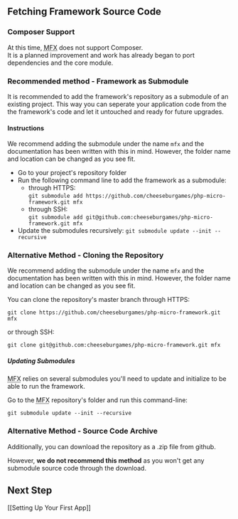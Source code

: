 ## Fetching Framework Source Code

### Composer Support

At this time, <abbr title="php-micro-framework in short">MFX</abbr> does not support Composer.\
It is a planned improvement and work has already began to port dependencies and the core module.

### Recommended method - Framework as Submodule

It is recommended to add the framework's repository as a submodule of an existing project. This way you can seperate your application code from the the framework's code and let it untouched and ready for future upgrades.

#### Instructions

We recommend adding the submodule under the name `mfx` and the documentation has been written with this in mind. However, the folder name and location can be changed as you see fit.

* Go to your project's repository folder
* Run the following command line to add the framework as a submodule:
  * through HTTPS:\
  	`git submodule add https://github.com/cheeseburgames/php-micro-framework.git mfx`
  * through SSH:\
  	`git submodule add git@github.com:cheeseburgames/php-micro-framework.git mfx`
* Update the submodules recursively: `git submodule update --init --recursive`

### Alternative Method - Cloning the Repository

We recommend adding the submodule under the name `mfx` and the documentation has been written with this in mind. However, the folder name and location can be changed as you see fit.

You can clone the repository's master branch through HTTPS:

```
git clone https://github.com/cheeseburgames/php-micro-framework.git mfx
```

or through SSH:

```
git clone git@github.com:cheeseburgames/php-micro-framework.git mfx
```

##### Updating Submodules

<abbr title="php-micro-framework in short">MFX</abbr> relies on several submodules you'll need to update and initialize to be able to run the framework.

Go to the <abbr title="php-micro-framework in short">MFX</abbr> repository's folder and run this command-line:

```
git submodule update --init --recursive
```

### Alternative Method - Source Code Archive

Additionally, you can download the repository as a .zip file from github.

However, **we do not recommend this method** as you won't get any submodule source code through the download.

## Next Step

[[Setting Up Your First App]]